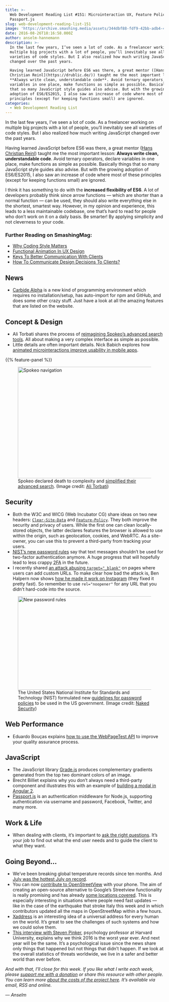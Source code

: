 ```yaml
---
title: >-
  Web Development Reading List #151: Microinteraction UX, Feature Policy, And
  Passport.js
slug: web-development-reading-list-151
image: 'https://archive.smashing.media/assets/344dbf88-fdf9-42bb-adb4-46f01eedd629/cd5ec61c-c976-4574-9f9e-ed4069724678/wdrl-151-opt.png'
date: 2016-08-26T18:16:58.000Z
author: anselm-hannemann
description: >-
  In the last few years, I’ve seen a lot of code. As a freelancer working on
  multiple big projects with a lot of people, you’ll inevitably see all
  varieties of code styles. But I also realized how much writing JavaScript
  changed over the past years.

  Having learned JavaScript before ES6 was there, a great mentor ([Hans
  Christian Reinl](https://drublic.de/)) taught me the most important lesson:
  **Always write clean, understandable code**. Avoid ternary operators, declare
  variables in one place, make functions as simple as possible. Basically things
  that so many JavaScript style guides also advise. But with the growing
  adoption of ES6/ES2015, I also saw an increase of code where most of these
  principles (except for keeping functions small) are ignored.
categories:
  - Web Development Reading List
---
```

In the last few years, I’ve seen a lot of code. As a freelancer working on multiple big projects with a lot of people, you’ll inevitably see all varieties of code styles. But I also realized how much writing JavaScript changed over the past years.

Having learned JavaScript before ES6 was there, a great mentor ([Hans Christian Reinl](https://drublic.de/)) taught me the most important lesson: **Always write clean, understandable code**. Avoid ternary operators, declare variables in one place, make functions as simple as possible. Basically things that so many JavaScript style guides also advise. But with the growing adoption of ES6/ES2015, I also saw an increase of code where most of these principles (except for keeping functions small) are ignored.

I think it has something to do with the **increased flexibility of ES6**. A lot of developers probably think since arrow functions — which are shorter than a normal function — can be used, they should also write everything else in the shortest, smartest way. However, in my opinion and experience, this leads to a less maintainable codebase, one that’s hard to read for people who don’t work on it on a daily basis. Be smarter! By applying simplicity and not cleverness to your code.</p>

### <span class="rh">Further Reading</span> on SmashingMag:

*   [Why Coding Style Matters](https://www.smashingmagazine.com/2012/10/why-coding-style-matters/)
*   [Functional Animation In UX Design](https://www.smashingmagazine.com/2015/05/functional-ux-design-animations/)
*   [Keys To Better Communication With Clients](https://www.smashingmagazine.com/2012/07/keys-better-client-communication/)
*   [How To Communicate Design Decisions To Clients?](https://www.smashingmagazine.com/2008/07/how-to-communicate-design-decisions-to-clients/)

## News

*   [Carbide Alpha](https://alpha.trycarbide.com/) is a new kind of programming environment which requires no installation/setup, has auto-import for npm and GitHub, and does some other crazy stuff. Just have a look at all the amazing features that are listed on the website.</p>

## Concept & Design

*   Ali Torbati shares the process of [reimagining Spokeo’s advanced search tools](https://medium.com/@alitorbati/death-to-complexity-how-we-simplified-advanced-search-a9ab2940acf0). All about making a very complex interface as simple as possible.
*   Little details are often important details. Nick Babich explores how [animated microinteractions improve usability in mobile apps](https://www.smashingmagazine.com/2016/08/experience-design-essentials-animated-microinteractions-in-mobile-apps/).

{{% feature-panel %}}

<figure><a href="https://medium.com/@alitorbati/death-to-complexity-how-we-simplified-advanced-search-a9ab2940acf0"><img loading="lazy" decoding="async"  src="https://archive.smashing.media/assets/344dbf88-fdf9-42bb-adb4-46f01eedd629/4aa07db3-3eac-4970-ac2f-5467e60e734f/spokeo-opt.png" width="500" height="354" alt="Spokeo navigation" /></a><figcaption>Spokeo declared death to complexity and <a href="https://medium.com/@alitorbati/death-to-complexity-how-we-simplified-advanced-search-a9ab2940acf0">simplified their advanced search</a>. (Image credit: <a href="https://medium.com/@alitorbati/death-to-complexity-how-we-simplified-advanced-search-a9ab2940acf0">Ali Torbati</a>)</figcaption></figure>

## Security

*   Both the W3C and WICG (Web Incubator CG) share ideas on two new headers: [`Clear-Site-Data`](https://www.w3.org/TR/clear-site-data/) and [`Feature-Policy`](https://wicg.github.io/feature-policy/). They both improve the security and privacy of users. While the first one can clean locally-stored objects, the latter declares features the browser is allowed to use within the origin, such as geolocation, cookies, and WebRTC. As a site-owner, you can use this to prevent a third-party from tracking your users.
*   [<abbr title="United States National Institute for Standards and Technology">NIST</abbr>’s new password rules](https://nakedsecurity.sophos.com/2016/08/18/nists-new-password-rules-what-you-need-to-know/) say that text messages shouldn’t be used for two-factor authentication anymore. A huge progress that will hopefully lead to less crappy <abbr title="Two-factor authentication">2FA</abbr> in the future.
*   I recently shared [an attack abusing `target="_blank"`](https://wdrl.info/archive/129/977fcb771e018ba5f347e68a1ab515878c5bebb2) on pages where users can add custom URLs. To make clear how bad the attack is, Ben Halpern now shows [how he made it work on Instagram](https://dev.to/ben/the-targetblank-vulnerability-by-example) (they fixed it pretty fast). So remember to use `rel="noopener"` for any URL that you didn’t hard-code into the source.

<figure><a href="https://nakedsecurity.sophos.com/2016/08/18/nists-new-password-rules-what-you-need-to-know/"><img loading="lazy" decoding="async"  src="https://archive.smashing.media/assets/344dbf88-fdf9-42bb-adb4-46f01eedd629/3bf5694c-13d1-4a1b-82f0-7162ca1a2b65/nist-opt.png" width="500" height="297" alt="New password rules" /></a><figcaption>The United States National Institute for Standards and Technology (NIST) formulated new <a href="https://nakedsecurity.sophos.com/2016/08/18/nists-new-password-rules-what-you-need-to-know/">guidelines for password policies</a> to be used in the US government. (Image credit: <a href="https://nakedsecurity.sophos.com/2016/08/18/nists-new-password-rules-what-you-need-to-know/">Naked Security</a>)</figcaption></figure>

## Web Performance

*   Eduardo Bouças explains [how to use the WebPageTest API](https://css-tricks.com/use-webpagetest-api/) to improve your quality assurance process.</p>

## JavaScript

*   The JavaScript library [Grade.js](https://benhowdle.im/grade/) produces complementary gradients generated from the top two dominant colors of an image.
*   Brecht Billiet explains why you don’t always need a third-party component and illustrates this with an example of [building a modal in Angular 2](https://blog.brecht.io/Modals-in-angular2/).
*   [Passport.js](https://www.passportjs.org/) is an authentication middleware for Node.js, supporting authentication via username and password, Facebook, Twitter, and many more.</p>

## Work & Life

*   When dealing with clients, it’s important to [ask the right questions](https://alistapart.com/article/why-arent-you-asking-questions). It’s your job to find out what the end user needs and to guide the client to what they want.

## Going Beyond…

*   We’ve been breaking global temperature records since ten months. And [July was the hottest July on record](https://www.slate.com/blogs/bad_astronomy/2016/08/16/july_2016_was_the_hottest_july_on_record.html).
*   You can now [contribute to OpenStreetView](https://www.openstreetmap.org/user/mvexel/diary/39274) with your phone. The aim of creating an open-source alternative to Google’s Streetview functionality is really promising and has already [some locations covered](https://openstreetview.org/map/@36.77409249464195,-122.83126831054686,8z). This is especially interesting in situations where people need fast updates — like in the case of the earthquake that stroke Italy this week and in which contributors updated all the maps in OpenStreetMap within a few hours.
*   [Xaddress](https://xaddress.org/) is an interesting idea of a universal address for every human on the world. It’s great to see the challenges of such systems and how we could solve them.
*   [This interview with Steven Pinker](https://www.vox.com/2016/8/16/12486586/2016-worst-year-ever-violence-trump-terrorism), psychology professor at Harvard University, explains why we think 2016 is the worst year ever. And next year will be the same. It’s a psychological issue since the news share only things that happened but not things that didn’t happen. If we look at the overall statistics of threats worldwide, we live in a safer and better world than ever before.

_And with that, I’ll close for this week. If you like what I write each week, please [support me with a donation](https://wdrl.info/donate) or share this resource with other people. You can learn more [about the costs of the project here](https://wdrl.info/costs/). It’s available via email, RSS and online._

_— Anselm_

